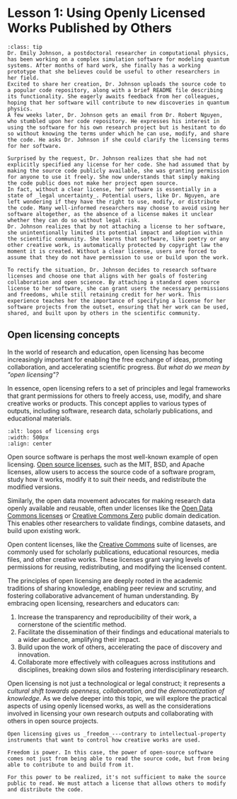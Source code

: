 # Lesson 1: Using Openly Licensed Works Published by Others

`````{admonition} Vignette: A Cautionary Tale of Unlicensed Code
:class: tip
Dr. Emily Johnson, a postdoctoral researcher in computational physics, has been working on a complex simulation software for modeling quantum systems. After months of hard work, she finally has a working prototype that she believes could be useful to other researchers in her field.
Excited to share her creation, Dr. Johnson uploads the source code to a popular code repository, along with a brief README file describing its functionality. She eagerly awaits feedback from her colleagues, hoping that her software will contribute to new discoveries in quantum physics.
A few weeks later, Dr. Johnson gets an email from Dr. Robert Nguyen, who stumbled upon her code repository. He expresses his interest in using the software for his own research project but is hesitant to do so without knowing the terms under which he can use, modify, and share the code. He asks Dr. Johnson if she could clarify the licensing terms for her software.

Surprised by the request, Dr. Johnson realizes that she had not explicitly specified any license for her code. She had assumed that by making the source code publicly available, she was granting permission for anyone to use it freely. She now understands that simply making the code public does not make her project open source.
In fact, without a clear license, her software is essentially in a state of _legal uncertainty_. Potential users, like Dr. Nguyen, are left wondering if they have the right to use, modify, or distribute the code. Many well-informed researchers may choose to avoid using her software altogether, as the absence of a license makes it unclear whether they can do so without legal risk.
Dr. Johnson realizes that by not attaching a license to her software, she unintentionally limited its potential impact and adoption within the scientific community. She learns that software, like poetry or any other creative work, is automatically protected by copyright law the moment it is created. Without a clear license, users are forced to assume that they do not have permission to use or build upon the work.

To rectify the situation, Dr. Johnson decides to research software licenses and choose one that aligns with her goals of fostering collaboration and open science. By attaching a standard open source license to her software, she can grant users the necessary permissions and freedoms, while still retaining credit for her work. This experience teaches her the importance of specifying a license for her software projects from the outset, ensuring that her work can be used, shared, and built upon by others in the scientific community.

`````

## Open licensing concepts

In the world of research and education, open licensing has become increasingly important for enabling the free exchange of ideas, promoting collaboration, and accelerating scientific progress. _But what do we mean by "open licensing"?_

In essence, open licensing refers to a set of principles and legal frameworks that grant permissions for others to freely access, use, modify, and share creative works or products. This concept applies to various types of outputs, including software, research data, scholarly publications, and educational materials.

```{image} ../assets/licensing_orgs.png
:alt: logos of licensing orgs 
:width: 500px
:align: center
```

Open source software is perhaps the most well-known example of open licensing. [Open source licenses](https://opensource.org/licenses), such as the MIT, BSD, and Apache licenses, allow users to access the source code of a software program, study how it works, modify it to suit their needs, and redistribute the modified versions.

Similarly, the open data movement advocates for making research data openly available and reusable, often under licenses like the [Open Data Commons licenses](https://opendatacommons.org/licenses/) or [Creative Commons Zero](https://creativecommons.org/public-domain/cc0/) public domain dedication. This enables other researchers to validate findings, combine datasets, and build upon existing work.

Open content licenses, like the [Creative Commons](https://creativecommons.org/share-your-work/cclicenses/) suite of licenses, are commonly used for scholarly publications, educational resources, media files, and other creative works. These licenses grant varying levels of permissions for reusing, redistributing, and modifying the licensed content.

The principles of open licensing are deeply rooted in the academic traditions of sharing knowledge, enabling peer review and scrutiny, and fostering collaborative advancement of human understanding. By embracing open licensing, researchers and educators can:

1. Increase the transparency and reproducibility of their work, a cornerstone of the scientific method.
2. Facilitate the dissemination of their findings and educational materials to a wider audience, amplifying their impact.
3. Build upon the work of others, accelerating the pace of discovery and innovation.
4. Collaborate more effectively with colleagues across institutions and disciplines, breaking down silos and fostering interdisciplinary research.

Open licensing is not just a technological or legal construct; it represents a _cultural shift towards openness, collaboration, and the democratization of knowledge_. As we delve deeper into this topic, we will explore the practical aspects of using openly licensed works, as well as the considerations involved in licensing your own research outputs and collaborating with others in open source projects.

```{important}
Open licensing gives us _freedom_---contrary to intellectual-property instruments that want to control how creative works are used.

Freedom is power. In this case, the power of open-source software comes not just from being able to read the source code, but from being able to contribute to and build from it. 

For this power to be realized, it's not sufficient to make the source public to read. We must attach a license that allows others to modify and distribute the code.

```